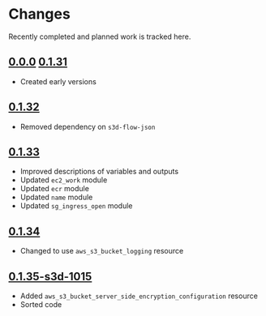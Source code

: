 # Changes
Recently completed and planned work is tracked here.

## [0.0.0](.) [0.1.31](.)
- Created early versions

## [0.1.32](.)
- Removed dependency on `s3d-flow-json`

## [0.1.33](.)
- Improved descriptions of variables and outputs
- Updated `ec2_work` module
- Updated `ecr` module
- Updated `name` module
- Updated `sg_ingress_open` module

## [0.1.34](.)
- Changed to use `aws_s3_bucket_logging` resource

## [0.1.35-s3d-1015](.)
- Added `aws_s3_bucket_server_side_encryption_configuration` resource
- Sorted code
